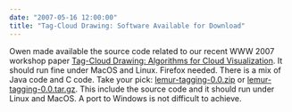 ```yaml
---
date: "2007-05-16 12:00:00"
title: "Tag-Cloud Drawing: Software Available for Download"
---
```




Owen made available the source code related to our recent WWW 2007 workshop paper [Tag-Cloud Drawing: Algorithms for Cloud Visualization](http://arxiv.org/abs/cs/0703109). It should run fine under MacOS and Linux. Firefox needed. There is a mix of Java code and C code. Take your pick: [lemur-tagging-0.0.zip](http://pizza.unbsj.ca/~owen/lemur-tagging-0.0.zip) or [lemur-tagging-0.0.tar.gz](http://pizza.unbsj.ca/~owen/lemur-tagging-0.0.tar.gz). This include the source code and it should run under Linux and MacOS. A port to Windows is not difficult to achieve.

